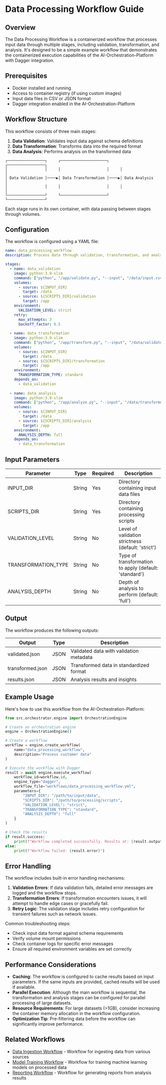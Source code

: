 # Data Processing Workflow Guide

## Overview
The Data Processing Workflow is a containerized workflow that processes input data through multiple stages, including validation, transformation, and analysis. It's designed to be a simple example workflow that demonstrates the containerized execution capabilities of the AI-Orchestration-Platform with Dagger integration.

## Prerequisites
- Docker installed and running
- Access to container registry (if using custom images)
- Input data files in CSV or JSON format
- Dagger integration enabled in the AI-Orchestration-Platform

## Workflow Structure
This workflow consists of three main stages:

1. **Data Validation**: Validates input data against schema definitions
2. **Data Transformation**: Transforms data into the required format
3. **Data Analysis**: Performs analysis on the transformed data

```
┌─────────────────┐     ┌─────────────────────┐     ┌─────────────────┐
│                 │     │                     │     │                 │
│ Data Validation │────▶│ Data Transformation │────▶│ Data Analysis   │
│                 │     │                     │     │                 │
└─────────────────┘     └─────────────────────┘     └─────────────────┘
```

Each stage runs in its own container, with data passing between stages through volumes.

## Configuration
The workflow is configured using a YAML file:

```yaml
name: data_processing_workflow
description: Process data through validation, transformation, and analysis

stages:
  - name: data_validation
    image: python:3.9-slim
    command: ["python", "/app/validate.py", "--input", "/data/input.csv", "--schema", "/app/schema.json", "--output", "/data/validated.json"]
    volumes:
      - source: ${INPUT_DIR}
        target: /data
      - source: ${SCRIPTS_DIR}/validation
        target: /app
    environment:
      VALIDATION_LEVEL: strict
    retry:
      max_attempts: 3
      backoff_factor: 0.5
  
  - name: data_transformation
    image: python:3.9-slim
    command: ["python", "/app/transform.py", "--input", "/data/validated.json", "--output", "/data/transformed.json"]
    volumes:
      - source: ${INPUT_DIR}
        target: /data
      - source: ${SCRIPTS_DIR}/transformation
        target: /app
    environment:
      TRANSFORMATION_TYPE: standard
    depends_on:
      - data_validation
  
  - name: data_analysis
    image: python:3.9-slim
    command: ["python", "/app/analyze.py", "--input", "/data/transformed.json", "--output", "/data/results.json"]
    volumes:
      - source: ${INPUT_DIR}
        target: /data
      - source: ${SCRIPTS_DIR}/analysis
        target: /app
    environment:
      ANALYSIS_DEPTH: full
    depends_on:
      - data_transformation
```

## Input Parameters
| Parameter | Type | Required | Description |
|-----------|------|----------|-------------|
| INPUT_DIR | String | Yes | Directory containing input data files |
| SCRIPTS_DIR | String | Yes | Directory containing processing scripts |
| VALIDATION_LEVEL | String | No | Level of validation strictness (default: 'strict') |
| TRANSFORMATION_TYPE | String | No | Type of transformation to apply (default: 'standard') |
| ANALYSIS_DEPTH | String | No | Depth of analysis to perform (default: 'full') |

## Output
The workflow produces the following outputs:

| Output | Type | Description |
|--------|------|-------------|
| validated.json | JSON | Validated data with validation metadata |
| transformed.json | JSON | Transformed data in standardized format |
| results.json | JSON | Analysis results and insights |

## Example Usage
Here's how to use this workflow from the AI-Orchestration-Platform:

```python
from src.orchestrator.engine import OrchestrationEngine

# Create an orchestration engine
engine = OrchestrationEngine()

# Create a workflow
workflow = engine.create_workflow(
    name="data_processing_workflow",
    description="Process customer data"
)

# Execute the workflow with Dagger
result = await engine.execute_workflow(
    workflow_id=workflow.id,
    engine_type="dagger",
    workflow_file="workflows/data_processing_workflow.yml",
    parameters={
        "INPUT_DIR": "/path/to/input/data",
        "SCRIPTS_DIR": "/path/to/processing/scripts",
        "VALIDATION_LEVEL": "strict",
        "TRANSFORMATION_TYPE": "standard",
        "ANALYSIS_DEPTH": "full"
    }
)

# Check the results
if result.success:
    print(f"Workflow completed successfully. Results at: {result.outputs['results_path']}")
else:
    print(f"Workflow failed: {result.error}")
```

## Error Handling
The workflow includes built-in error handling mechanisms:

1. **Validation Errors**: If data validation fails, detailed error messages are logged and the workflow stops.
2. **Transformation Errors**: If transformation encounters issues, it will attempt to handle edge cases or gracefully fail.
3. **Retry Logic**: The validation stage includes retry configuration for transient failures such as network issues.

Common troubleshooting steps:
- Check input data format against schema requirements
- Verify volume mount permissions
- Check container logs for specific error messages
- Ensure all required environment variables are set correctly

## Performance Considerations
- **Caching**: The workflow is configured to cache results based on input parameters. If the same inputs are provided, cached results will be used if available.
- **Parallel Execution**: Although the main workflow is sequential, the transformation and analysis stages can be configured for parallel processing of large datasets.
- **Resource Requirements**: For large datasets (>1GB), consider increasing the container memory allocation in the workflow configuration.
- **Optimization Tip**: Pre-filtering data before the workflow can significantly improve performance.

## Related Workflows
- [Data Ingestion Workflow](/docs/wiki/workflows/data-ingestion-workflow.md) - Workflow for ingesting data from various sources
- [Model Training Workflow](/docs/wiki/workflows/model-training-workflow.md) - Workflow for training machine learning models on processed data
- [Reporting Workflow](/docs/wiki/workflows/reporting-workflow.md) - Workflow for generating reports from analysis results